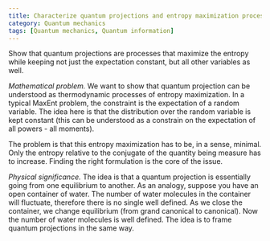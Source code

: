 ```yaml
---
title: Characterize quantum projections and entropy maximization processes with constraints
category: Quantum mechanics
tags: [Quantum mechanics, Quantum information]
---
```

Show that quantum projections are processes that maximize the entropy while keeping not
just the expectation constant, but all other variables as well.

*Mathematical problem.* We want to show that quantum projection can be understood
as thermodynamic processes of entropy maximization. In a typical MaxEnt problem,
the constraint is the expectation of a random variable. The idea here is that the
distribution over the random variable is kept constant (this can be understood
as a constrain on the expectation of all powers - all moments).

The problem is that this entropy maximization has to be, in a sense, minimal.
Only the entropy relative to the conjugate of the quantity being measure has
to increase. Finding the right formulation is the core of the issue.

*Physical significance.* The idea is that a quantum projection is essentially
going from one equilibrium to another. As an analogy, suppose you have an
open container of water. The number of water molecules in the container will
fluctuate, therefore there is no single well defined. As we close the container,
we change equilibrium (from grand canonical to canonical). Now the number of
water molecules is well defined. The idea is to frame quantum projections in
the same way. 
